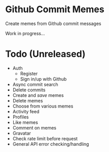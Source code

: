 # Github Commit Memes

Create memes from Github commit messages

Work in progress...


# Todo (Unreleased)

- Auth
    - Register
    - Sign in/up with Github
- Async commit search
- Delete commits
- Create and *save* memes
- Delete memes
- Choose from various memes
- Activity feed
- Profiles
- Like memes
- Comment on memes
- Gravatar
- Check rate limit before request
- General API error checking/handling
